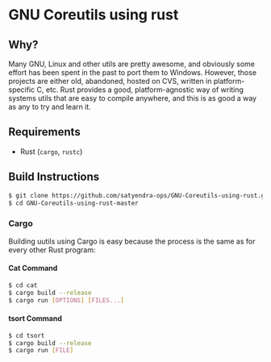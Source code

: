# GNU Coreutils using rust
Why?
----

Many GNU, Linux and other utils are pretty awesome, and obviously
some effort has been spent in the past to port them to Windows. However, those projects
are either old, abandoned, hosted on CVS, written in platform-specific C, etc.
Rust provides a good, platform-agnostic way of writing systems utils that are easy
to compile anywhere, and this is as good a way as any to try and learn it.

Requirements
------------

* Rust (`cargo`, `rustc`)

Build Instructions
------------------
```bash
$ git clone https://github.com/satyendra-ops/GNU-Coreutils-using-rust.git
$ cd GNU-Coreutils-using-rust-master
```
### Cargo ###

Building uutils using Cargo is easy because the process is the same as for
every other Rust program:

#### Cat Command ####
```bash
$ cd cat
$ cargo build --release
$ cargo run [OPTIONS] [FILES...]
```
#### tsort Command ####
```bash
$ cd tsort
$ cargo build --release
$ cargo run [FILE]
```
